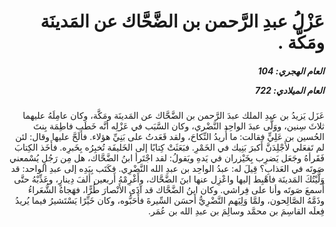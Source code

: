<h1 dir="rtl">عَزْلُ عبدِ الرَّحمن بن الضَّحَّاك عن المَدينَة ومَكَّة .</h1>

<h5 dir="rtl">العام الهجري:  104

العام الميلادي: 722

</h5>

<p dir="rtl">عَزَل يَزيدُ بن عبدِ الملك عبدَ الرَّحمن بن الضَّحَّاك عن المَدينَة ومَكَّة، وكان عامِلَهُ عليهما ثلاثَ سِنين، ووَلَّى عبدَ الواحِد النَّضْري، وكان السَّبَب في عَزْلِه أنَّه خَطَب فاطِمَة بِنتَ الحُسين بن عَلِيٍّ فقالت: ما أُريدُ النِّكاحَ، ولقد قَعَدتُ على بَنِيِّ هؤلاء. فأَلَحَّ عليها وقال: لئن لم تَفعَلي لأَجْلِدَنَّ أَكبرَ بَنِيك في الخَمْرِ. فبَعَثَتْ كِتابًا إلى الخَليفَة تُخبِرُه بِخَبرِه. فأَخَذ الكِتابَ فَقَرأهُ وجَعَل يَضرِب بِخَيْزران في يَدهِ ويَقولُ: لقد اجْتَرأ ابنُ الضَّحَّاك، هل مِن رَجُلٍ يُسْمعني صَوتَه في العَذابِ؟ قِيلَ له: عبدُ الواحِد بن عبدِ الله النَّضْرِي. فكَتَب بِيَدِه إلى عبدِ الواحد: قد وَلَّيْتُكَ المَدينَة فاهْبِط إليها واعْزِل عنها ابنَ الضَّحَّاك، وأَغْرِمْهُ أَربعين ألفَ دِينارٍ، وعَذِّبْهُ حتَّى أَسمعَ صَوتَه وأنا على فِراشي. وكان ابنُ الضَّحَّاك قد آذَى الأَنْصارَ طُرًّا، فهَجاهُ الشُّعَراءُ وذَمَّهُ الصَّالِحون، ولمَّا وَلِيَهم النَّضْرِيُّ أَحسَن السِّيرةَ فأَحَبُّوه، وكان خَيِّرًا يَسْتَشيرُ فيما يُريدُ فِعلَه القاسِمَ بن محمَّد وسالِمَ بن عبدِ الله بن عُمَر.</p></br>
